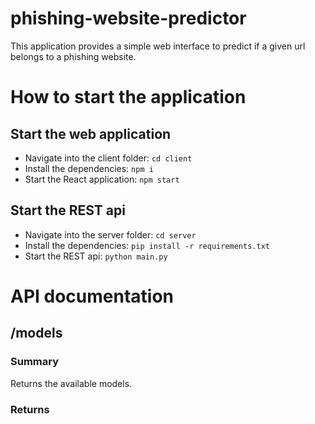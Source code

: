 # phishing-website-predictor

This application provides a simple web interface to predict if a given url belongs to a phishing website.

# How to start the application

## Start the web application
- Navigate into the client folder: `cd client`
- Install the dependencies: `npm i`
- Start the React application: `npm start`

## Start the REST api
- Navigate into the server folder: `cd server`
- Install the dependencies: `pip install -r requirements.txt`
- Start the REST api: `python main.py`


# API documentation

## /models
### Summary
Returns the available models.
### Returns

